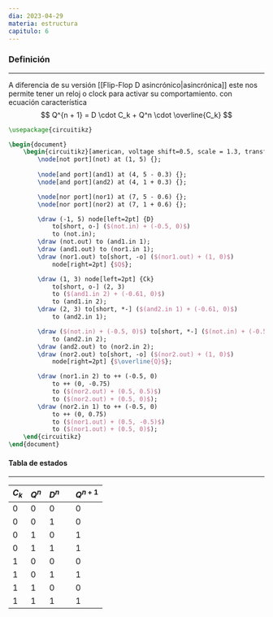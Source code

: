 ```yaml
---
dia: 2023-04-29
materia: estructura
capitulo: 6
---
```

### Definición
---
A diferencia de su versión [[Flip-Flop D asincrónico|asincrónica]] este nos permite tener un reloj o clock para activar su comportamiento. con ecuación característica $$ Q^{n + 1} = D \cdot C_k + Q^n \cdot \overline{C_k} $$
```tikz
\usepackage{circuitikz} 

\begin{document} 
	\begin{circuitikz}[american, voltage shift=0.5, scale = 1.3, transform shape, thick]
		\node[not port](not) at (1, 5) {};
		
		\node[and port](and1) at (4, 5 - 0.3) {};
		\node[and port](and2) at (4, 1 + 0.3) {};

		\node[nor port](nor1) at (7, 5 - 0.6) {};
		\node[nor port](nor2) at (7, 1 + 0.6) {};

		\draw (-1, 5) node[left=2pt] {D} 
			to[short, o-] ($(not.in) + (-0.5, 0)$)
			to (not.in);
		\draw (not.out) to (and1.in 1);
		\draw (and1.out) to (nor1.in 1);
		\draw (nor1.out) to[short, -o] ($(nor1.out) + (1, 0)$)
			node[right=2pt] {$Q$};

		\draw (1, 3) node[left=2pt] {Ck} 
			to[short, o-] (2, 3)
			to ($(and1.in 2) + (-0.61, 0)$)
			to (and1.in 2);
		\draw (2, 3) to[short, *-] ($(and2.in 1) + (-0.61, 0)$)
			to (and2.in 1);

		\draw ($(not.in) + (-0.5, 0)$) to[short, *-] ($(not.in) + (-0.5, -4)$)
			to (and2.in 2);
		\draw (and2.out) to (nor2.in 2);
		\draw (nor2.out) to[short, -o] ($(nor2.out) + (1, 0)$)
			node[right=2pt] {$\overline{Q}$};

		\draw (nor1.in 2) to ++ (-0.5, 0)
			to ++ (0, -0.75)
			to ($(nor2.out) + (0.5, 0.5)$)
			to ($(nor2.out) + (0.5, 0)$);
		\draw (nor2.in 1) to ++ (-0.5, 0)
			to ++ (0, 0.75)
			to ($(nor1.out) + (0.5, -0.5)$)
			to ($(nor1.out) + (0.5, 0)$);
	\end{circuitikz}
\end{document}
```


#### Tabla de estados
---

| $C_k$ | $Q^n$ | $D^n$ |     | $Q^{n+1}$ |
| ----- | ----- | ----- | --- | --------- |
| 0     | 0     | 0     |     | 0         |
| 0     | 0     | 1     |     | 0         |
| 0     | 1     | 0     |     | 1         |
| 0     | 1     | 1     |     | 1         |
| 1     | 0     | 0     |     | 0         |
| 1     | 0     | 1     |     | 1         |
| 1     | 1     | 0     |     | 0         |
| 1     | 1     | 1     |     | 1          |
